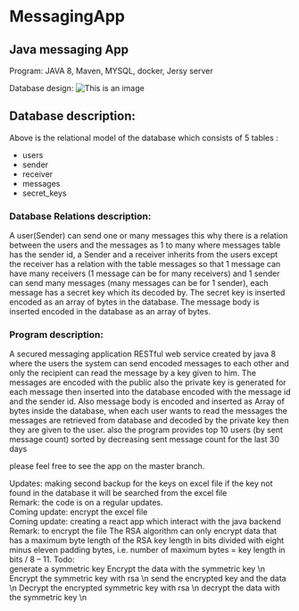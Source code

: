 # MessagingApp
## Java messaging App

Program:
JAVA 8,
Maven,
MYSQL,
docker,
Jersy server

Database design:
![This is an image](/../master/assets/images/database.png)

## Database description: 

Above is the relational model of the database which consists of 5 tables :
- users
- sender
- receiver
- messages
- secret_keys
### Database Relations description:
A user(Sender) can send one or many messages this why there is a relation between the users and the messages as 1 to many where messages table has the sender id, a Sender and a receiver inherits from the users except the receiver has a relation with the table messages so that 1 message can have many receivers (1 message can be for many receivers) and 1 sender can send many messages (many messages can be for 1 sender), each message has a secret key which its decoded by. The secret key is inserted encoded as an array of bytes in the database.
The message body is inserted encoded in the database as an array of bytes.

### Program description:

A secured messaging application RESTful web service created by java 8  where the users the system can send encoded messages to each other and only the recipient can read the message by a key given to him. The messages are encoded with the public also the private key is generated for each message then inserted into the database encoded with the message id and the sender id. Also message body is encoded and inserted as Array of bytes inside the database, when each user wants to read the messages the messages are retrieved from database and decoded by the private key then they are given to the user.
also the program provides top 10 users (by sent message count) sorted by decreasing sent message count for the last 30 days

please feel free to see the app on the master branch.

Updates:
making second backup for the keys on excel file if the key not found in the database it will be searched from the excel file <br />
Remark: the code is on a regular updates.<br />
Coming update: encrypt the excel file<br />
Coming update: creating a react app which interact with the java backend<br />
Remark: to encrypt the file The RSA algorithm can only encrypt data that has a maximum byte length
of the RSA key length in bits divided with eight minus eleven padding
bytes, i.e. number of maximum bytes = key length in bits / 8 – 11.
Todo:  
generate a symmetric key
Encrypt the data with the symmetric key \n
Encrypt the symmetric key with rsa \n
send the encrypted key and the data \n
Decrypt the encrypted symmetric key with rsa \n
decrypt the data with the symmetric key \n
